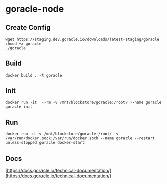 # goracle-node

## Create Config
    wget https://staging.dev.goracle.io/downloads/latest-staging/goracle
    chmod +x goracle
    ./goracle

## Build
    docker build . -t goracle
## Init
    docker run -it  --rm -v /mnt/blockstore/goracle:/root/ --name goracle goracle init
## Run
    docker run -d -v /mnt/blockstore/goracle:/root/ -v /var/run/docker.sock:/var/run/docker.sock --name goracle --restart unless-stopped goracle docker-start
## Docs
[https://docs.goracle.io/technical-documentation/](https://docs.goracle.io/technical-documentation/)

